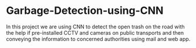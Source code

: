 # Garbage-Detection-using-CNN
In this project we are using CNN to detect the open trash on the road with the help if pre-installed CCTV and cameras on public transports and then conveying the information to concerned authorities using mail and web app.
